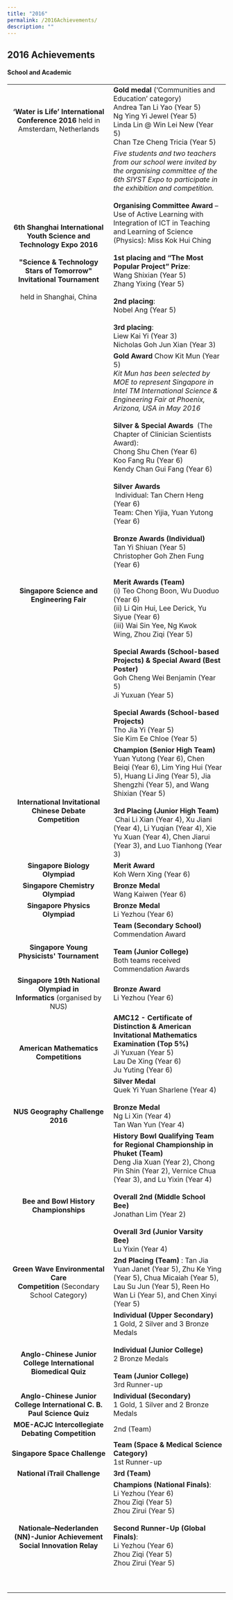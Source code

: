 ```yaml
---
title: "2016"
permalink: /2016Achievements/
description: ""
---
```

## 2016 Achievements

#### School and Academic

|   |   |
|:-:|---|
| <br>**‘Water is Life’ International <br>Conference 2016** held in<br> Amsterdam, Netherlands  | **Gold medal** (‘Communities and Education’ category)   <br>Andrea Tan Li Yao (Year 5)   <br>Ng Ying Yi Jewel (Year 5)   <br>Linda Lin @ Win Lei New (Year 5)   <br>Chan Tze Cheng Tricia (Year 5)  |
| <br><br><br>**6th Shanghai International Youth Science and Technology Expo 2016**  <br><br>**"Science & Technology Stars of Tomorrow" Invitational Tournament**<br><br>held in Shanghai, China  | _Five students and two teachers from our school were invited by the organising committee of the 6th SIYST Expo to participate in the exhibition and competition._  <br><br>**Organising Committee Award** – Use of Active Learning with Integration of ICT in Teaching and Learning of Science (Physics): Miss Kok Hui Ching   <br><br>**1st placing and “The Most Popular Project” Prize**:  <br>Wang Shixian (Year 5)   <br>Zhang Yixing (Year 5)   <br><br>**2nd placing**:   <br>Nobel Ang (Year 5)   <br><br>**3rd placing**:   <br>Liew Kai Yi (Year 3)   <br>Nicholas Goh Jun Xian (Year 3)  |
| <br><br><br><br><br><br><br><br><br><br><br>**Singapore Science and Engineering Fair**  | **Gold Award** Chow Kit Mun (Year 5)   <br>_Kit Mun has been selected by MOE to represent Singapore in Intel TM International Science & Engineering Fair at Phoenix, Arizona, USA in May 2016_   <br><br>**Silver & Special Awards**  (The Chapter of Clinician Scientists Award):   <br>Chong Shu Chen (Year 6)   <br>Koo Fang Ru (Year 6)   <br>Kendy Chan Gui Fang (Year 6)   <br><br>**Silver Awards**<br> Individual: Tan Chern Heng (Year 6)   <br>Team: Chen Yijia, Yuan Yutong (Year 6)   <br><br>**Bronze Awards (Individual)**   <br>Tan Yi Shiuan (Year 5)   <br>Christopher Goh Zhen Fung (Year 6)   <br><br>**Merit Awards (Team)**   <br>(i) Teo Chong Boon, Wu Duoduo (Year 6) <br>(ii) Li Qin Hui, Lee Derick, Yu Siyue (Year 6)   <br>(iii) Wai Sin Yee, Ng Kwok Wing, Zhou Ziqi (Year 5)   <br><br>**Special Awards (School-based Projects) & Special Award (Best Poster)**   <br>Goh Cheng Wei Benjamin (Year 5)   <br>Ji Yuxuan (Year 5)   <br><br>**Special Awards (School-based Projects)**   <br>Tho Jia Yi (Year 5)   <br>Sie Kim Ee Chloe (Year 5)  |
| <br><br>**International Invitational Chinese Debate Competition**  | **Champion (Senior High Team)**   <br>Yuan Yutong (Year 6), Chen Beiqi (Year 6), Lim Ying Hui (Year 5), Huang Li Jing (Year 5), Jia Shengzhi (Year 5), and Wang Shixian (Year 5)  <br><br>**3rd Placing (Junior High Team)**<br> Chai Li Xian (Year 4), Xu Jiani (Year 4), Li Yuqian (Year 4), Xie Yu Xuan (Year 4), Chen Jiarui (Year 3), and Luo Tianhong (Year 3)  |
|  **Singapore Biology Olympiad** | **Merit Award** <br>Koh Wern Xing (Year 6)  |
| **Singapore Chemistry Olympiad**  | **Bronze Medal** <br>Wang Kaiwen (Year 6)  |
| **Singapore Physics Olympiad**  | **Bronze Medal**<br>Li Yezhou (Year 6)  |
| <br>**Singapore Young Physicists' Tournament**  | **Team (Secondary School)**   <br>Commendation Award   <br><br>**Team (Junior College)**   <br>Both teams received Commendation Awards  |
| **Singapore 19th National Olympiad in Informatics** (organised by NUS)  | **Bronze Award**   <br>Li Yezhou (Year 6)  |
| <br><br>**American Mathematics Competitions**  | **AMC12 - Certificate of Distinction & American Invitational Mathematics Examination (Top 5%)**  <br>Ji Yuxuan (Year 5)   <br>Lau De Xing (Year 6)   <br>Ju Yuting (Year 6)  |
| <br><br><br>**NUS Geography Challenge 2016**  | **Silver Medal** <br>Quek Yi Yuan Sharlene (Year 4)   <br><br>**Bronze Medal** <br>Ng Li Xin (Year 4)   <br>Tan Wan Yun (Year 4)  |
| <br><br><br>**Bee and Bowl History Championships**  | **History Bowl Qualifying Team for Regional Championship in Phuket (Team)**   <br>Deng Jia Xuan (Year 2), Chong Pin Shin (Year 2), Vernice Chua (Year 3), and Lu Yixin (Year 4)   <br><br>**Overall 2nd (Middle School Bee)** <br>Jonathan Lim (Year 2)   <br><br>**Overall 3rd (Junior Varsity Bee)** <br>Lu Yixin (Year 4)  |
| **Green Wave Environmental Care Competition** (Secondary School Category)  | **2nd Placing (Team)** : Tan Jia Yuan Janet (Year 5), Zhu Ke Ying (Year 5), Chua Micaiah (Year 5), Lau Su Jun (Year 5), Reen Ho Wan Li (Year 5), and Chen Xinyi (Year 5)  |
| <br><br><br>**Anglo-Chinese Junior College International Biomedical Quiz**  | **Individual (Upper Secondary)** <br>1 Gold, 2 Silver and 3 Bronze Medals   <br><br>**Individual (Junior College)** <br>2 Bronze Medals   <br><br>**Team (Junior College)**   <br>3rd Runner-up  |
| **Anglo-Chinese Junior College International C. B. Paul Science Quiz**  | **Individual (Secondary)** <br>1 Gold, 1 Silver and 2 Bronze Medals  |
| **MOE-ACJC Intercollegiate Debating Competition**  | 2nd (Team)  |
| **Singapore Space Challenge**  | **Team (Space & Medical Science Category)** <br>1st Runner-up  |
| **National iTrail Challenge**  | **3rd (Team)** |
| <br><br><br>**Nationale–Nederlanden (NN)-Junior Achievement Social Innovation Relay**  | **Champions (National Finals)**:   <br>Li Yezhou (Year 6)   <br>Zhou Ziqi (Year 5)   <br>Zhou Zirui (Year 5)   <br><br>**Second Runner-Up (Global Finals)**:   <br>Li Yezhou (Year 6)   <br>Zhou Ziqi (Year 5)   <br>Zhou Zirui (Year 5)  |
|   |   |
|   |   |
|   |   |
|   |   |
|   |   |
|   |   |
|   |   |
|   |   |
|   |   |